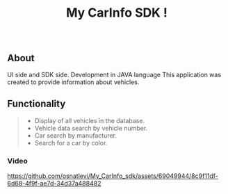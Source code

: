 

#  <p align="center"> My CarInfo SDK ! </p>
</br>

## About
UI side and SDK side.
Development in JAVA language
This application was created to provide information about vehicles.

## Functionality
>- Display of all vehicles in the database.
>- Vehicle data search by vehicle number.
>- Car search by manufacturer.
>- Search for a car by color.


### Video



https://github.com/osnatlevi/My_CarInfo_sdk/assets/69049944/8c9f11df-6d68-4f9f-ae7d-34d37a488482


